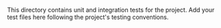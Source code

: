 This directory contains unit and integration tests for the project. Add your test files here following the project's testing conventions.
